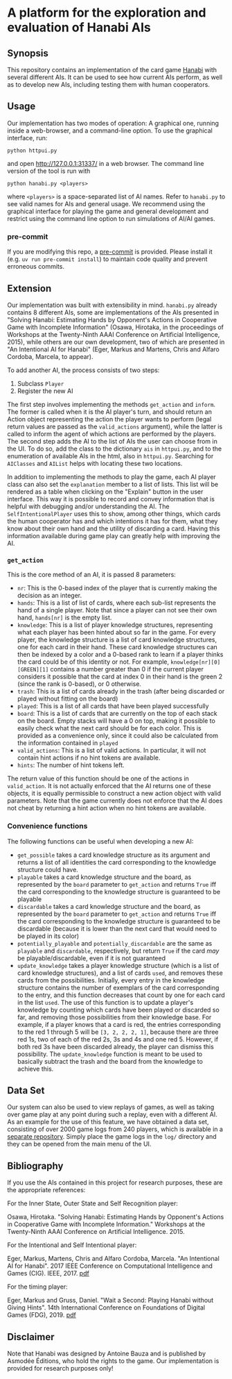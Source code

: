 # A platform for the exploration and evaluation of Hanabi AIs

## Synopsis

This repository contains an implementation of the card game [Hanabi](https://boardgamegeek.com/boardgame/98778/hanabi) with several different AIs. It can be used to see how current AIs perform, as well as to develop new AIs, including testing them with human cooperators.

## Usage

Our implementation has two modes of operation: A graphical one, running inside a web-browser, and a command-line option. To use the graphical interface, run:

```python httpui.py```

and open http://127.0.0.1:31337/ in a web browser. The command line version of the tool is run with

```python hanabi.py <players>```

where `<players>` is a space-separated list of AI names. Refer to `hanabi.py` to see valid names for AIs and general usage. We recommend using the graphical interface for playing the game and general development and restrict using the command line option to run simulations of AI/AI games.

### pre-commit

If you are modifying this repo, a [pre-commit](https://pre-commit.com/) is provided. Please install
it (e.g. `uv run pre-commit install`) to maintain code quality and prevent erroneous commits.

## Extension

Our implementation was built with extensibility in mind. `hanabi.py` already contains 8 different AIs, some are implementations of the AIs presented in "Solving Hanabi: Estimating Hands by Opponent's Actions in Cooperative Game with Incomplete Information" (Osawa, Hirotaka, in the proceedings of Workshops at the Twenty-Ninth AAAI Conference on Artificial Intelligence, 2015), while others are our own development, two of which are presented in "An Intentional AI for Hanabi" (Eger, Markus and Martens, Chris and Alfaro Cordoba, Marcela, to appear).

To add another AI, the process consists of two steps:
1. Subclass `Player`
2. Register the new AI

The first step involves implementing the methods `get_action` and `inform`. The former is called when it is the AI player's turn, and should return an Action object representing the action the player wants to perform (legal return values are passed as the `valid_actions` argument), while the latter is called to inform the agent of which actions are performed by the players. The second step adds the AI to the list of AIs the user can choose from in the UI. To do so, add the class to the dictionary `ais` in `httpui.py`, and to the enumeration of available AIs in the html, also in `httpui.py`. Searching for `AIClasses` and `AIList` helps with locating these two locations.

In addition to implementing the methods to play the game, each AI player class can also set the `explanation` member to a list of lists. This list will be rendered as a table when clicking on the "Explain" button in the user interface. This way it is possible to record and convey information that is helpful with debugging and/or understanding the AI. The `SelfIntentionalPlayer` uses this to show, among other things, which cards the human cooperator has and which intentions it has for them, what they know about their own hand and the utility of discarding a card. Having this information available during game play can greatly help with improving the AI.

### `get_action`

This is the core method of an AI, it is passed 8 parameters:
* `nr`: This is the 0-based index of the player that is currently making the decision as an integer.
* `hands`: This is a list of list of cards, where each sub-list represents the hand of a single player. Note that since a player can not see their own hand, `hands[nr]` is the empty list.
* `knowledge`: This is a list of player knowledge structures, representing what each player has been hinted about so far in the game. For every player, the knowledge structure is a list of card knowledge structures, one for each card in their hand. These card knowledge structures can then be indexed by a color and a 0-based rank to learn if a player thinks the card could be of this identity or not. For example, `knowledge[nr][0][GREEN][1]` contains a number greater than 0 if the current player considers it possible that the card at index 0 in their hand is the green 2 (since the rank is 0-based), or 0 otherwise.
* `trash`: This is a list of cards already in the trash (after being discarded or played without fitting on the board)
* `played`: This is a list of all cards that have been played successfully
* `board`: This is a list of cards that are currently on the top of each stack on the board. Empty stacks will have a 0 on top, making it possible to easily check what the next card should be for each color. This is provided as a convenience only, since it could also be calculated from the information contained in `played`
* `valid_actions`: This is a list of valid actions. In particular, it will not contain hint actions if no hint tokens are available.
* `hints`: The number of hint tokens left.

The return value of this function should be one of the actions in `valid_action`. It is not actually enforced that the AI returns one of these objects, it is equally permissible to construct a new action object with valid parameters. Note that the game currently does not enforce that the AI does not cheat by returning a hint action when no hint tokens are available.

### Convenience functions

The following functions can be useful when developing a new AI:

* `get_possible` takes a card knowledge structure as its argument and returns a list of all identities the card corresponding to the knowledge structure could have.
* `playable` takes a card knowledge structure and the board, as represented by the `board` parameter to `get_action` and returns `True` iff the card corresponding to the knowledge structure is guaranteed to be playable
* `discardable` takes a card knowledge structure and the board, as represented by the `board` parameter to `get_action` and returns `True` iff the card corresponding to the knowledge structure is guaranteed to be discardable (because it is lower than the next card that would need to be played in its color)
* `potentially_playable` and `potentially_discardable` are the same as `playable` and `discardable`, respectively, but return `True` if the card *may* be playable/discardable, even if it is not guaranteed
* `update_knowledge` takes a player knowledge structure (which is a list of card knowledge structures), and a list of cards `used`, and removes these cards from the possibilities. Initially, every entry in the knowledge structure contains the number of exemplars of the card corresponding to the entry, and this function decreases that count by one for each card in the list `used`. The use of this function is to update a player's knowledge by counting which cards have been played or discarded so far, and removing those possibilities from their knowledge base. For example, if a player knows that a card is red, the entries corresponding to the red 1 through 5 will be `[3, 2, 2, 2, 1]`, because there are three red 1s, two of each of the red 2s, 3s and 4s and one red 5. However, if both red 3s have been discarded already, the player can dismiss this possibility. The `update_knowledge` function is meant to be used to basically subtract the trash and the board from the knowledge to achieve this.


## Data Set

Our system can also be used to view replays of games, as well as taking over game play at any point during such a replay, even with a different AI. As an example for the use of this feature, we have obtained a data set, consisting of over 2000 game logs from 240 players, which is available in a [separate repository](https://github.com/yawgmoth/HanabiData). Simply place the game logs in the `log/` directory and they can be opened from the main menu of the UI.

## Bibliography

If you use the AIs contained in this project for research purposes, these are the appropriate references:

For the Inner State, Outer State and Self Recognition player:

Osawa, Hirotaka. "Solving Hanabi: Estimating Hands by Opponent's Actions in Cooperative Game with Incomplete Information." Workshops at the Twenty-Ninth AAAI Conference on Artificial Intelligence. 2015.

For the Intentional and Self Intentional player:

Eger, Markus, Martens, Chris and Alfaro Cordoba, Marcela. "An Intentional AI for Hanabi". 2017 IEEE Conference on Computational Intelligence and Games (CIG). IEEE, 2017. [pdf](http://www.cig2017.com/wp-content/uploads/2017/08/paper_24.pdf)

For the timing player:

Eger, Markus and Gruss, Daniel. "Wait a Second: Playing Hanabi without Giving Hints". 14th International Conference on Foundations of Digital Games (FDG), 2019. [pdf](https://gruss.cc/files/waitasecond.pdf)

## Disclaimer

Note that Hanabi was designed by Antoine Bauza and is published by Asmodée Éditions, who hold the rights to the game. Our implementation is provided for research purposes only!
